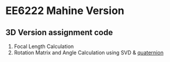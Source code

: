 # EE6222 Mahine Version
## 3D Version assignment code
1. Focal Length Calculation
2. Rotation Matrix and Angle Calculation using SVD & [quaternion](https://www.3dgep.com/understanding-quaternions/)
